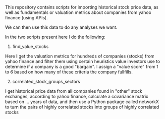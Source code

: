 This repository contains scripts for importing
historical stock price data, as well as fundamentals
or valuation metrics about companies from yahoo finance (using APIs).

We can then use this data to do any analyses we want.

In the two scripts present here I do the following:

1. find_value_stocks

Here I get the valuation metrics for hundreds of companies (stocks)
from yahoo finance and filter them using certain heuristics
value investors use to determine if a company is a good "bargain".
I assign a "value score" from 1 to 6 based on how many of these
criteria the company fullfills.

2. correlated_stock_groups_sectors

I get historical price data from all companies found in
"other" stock exchanges, according to yahoo finance,
calculate a covariance matrix based on ... years of data,
and then use a Python package called networkX
to turn the pairs of highly correlated stocks into
groups of highly correlated stocks

